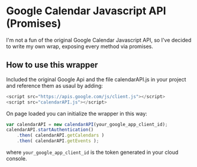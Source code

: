 
# Google Calendar Javascript API (Promises)

I'm not a fun of the original Google Calendar Javascript API, so I've decided to write my own wrap, exposing every method via promises.

## How to use this wrapper

Included the original Google Api and the file calendarAPI.js in your project and reference them as usaul by adding: 

```js
<script src="https://apis.google.com/js/client.js"></script>
<script src="calendarAPI.js"></script>
```

On page loaded you can initialize the wrapper in this way:

```js
var calendarAPI = new calendarAPI(your_google_app_client_id);
calendarAPI.startAuthentication()
	.then( calendarAPI.getCalendars )
	.then( calendarAPI.getEvents );
```

where `your_google_app_client_id` is the token generated in your cloud console.